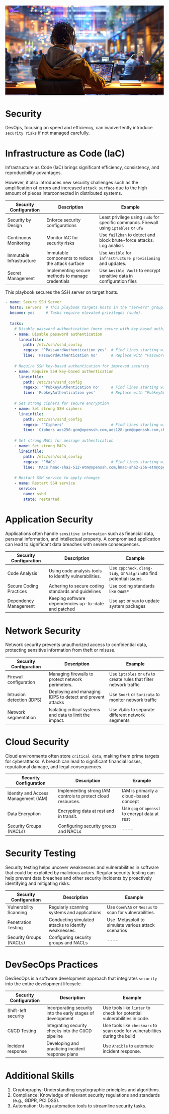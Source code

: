 ![banner](images/3.jpg)

# Security

DevOps, focusing on speed and efficiency, can inadvertently introduce `security risks` if not managed carefully. 

# Infrastructure as Code (IaC)

Infrastructure as Code (IaC) brings significant efficiency, consistency, and reproducibility advantages. 

However, it also introduces new security challenges such as the amplification of errors and increased `attack surface` due to the high amount of pieces interconnected in distributed systems.

| Security Configuration    | Description                                                  | Example                                                                                 |
|---------------------------|--------------------------------------------------------------|-----------------------------------------------------------------------------------------|
| Security by Design        | Enforce security configurations                              | Least privilege using `sudo` for specific commands. Firewall using `iptables` or `ufw`  | 
| Continuous Monitoring     | Monitor IAC for security risks                               | Use `fail2ban` to detect and block brute-force attacks. Log análisis                    |
| Immutable Infrastructure  | Immutable components to reduce the attack surface            | Use `Ansible` for `infrastructure provisioning` and updates.                            |
| Secret Management         | Implementing secure methods to manage credentials            | Use `Ansible Vault` to encrypt sensitive data in configuration files                    |

This playbook secures the SSH server on target hosts.
```yml
- name: Secure SSH Server
  hosts: servers  # This playbook targets hosts in the "servers" group.
  become: yes     # Tasks require elevated privileges (sudo).

  tasks:
    # Disable password authentication (more secure with key-based auth)
    - name: Disable password authentication
      lineinfile:
        path: /etc/ssh/sshd_config
        regexp: '^PasswordAuthentication yes'  # Find lines starting with "PasswordAuthentication yes"
        line: 'PasswordAuthentication no'      # Replace with "PasswordAuthentication no"

    # Require SSH key-based authentication for improved security
    - name: Require SSH key-based authentication
      lineinfile:
        path: /etc/ssh/sshd_config
        regexp: '^PubkeyAuthentication no'     # Find lines starting with "PubkeyAuthentication no"
        line: 'PubkeyAuthentication yes'       # Replace with "PubkeyAuthentication yes"

    # Set strong ciphers for secure encryption
    - name: Set strong SSH ciphers
      lineinfile:
        path: /etc/ssh/sshd_config
        regexp: '^Ciphers'                     # Find lines starting with "Ciphers"
        line: 'Ciphers aes256-gcm@openssh.com,aes128-gcm@openssh.com,chacha20-poly1305@openssh.com'  # Replace with recommended ciphers

    # Set strong MACs for message authentication
    - name: Set strong MACs
      lineinfile:
        path: /etc/ssh/sshd_config
        regexp: '^MACs'                        # Find lines starting with "MACs"
        line: 'MACs hmac-sha2-512-etm@openssh.com,hmac-sha2-256-etm@openssh.com,umac-128@openssh.com'  # Replace with recommended MACs

    # Restart SSH service to apply changes
    - name: Restart SSH service
      service:
        name: sshd
        state: restarted


```

# Application Security

Applications often handle `sensitive information` such as financial data, personal information, and intellectual property. A compromised application can lead to significant data breaches with severe consequences.

| Security Configuration    | Description                                                  | Example                                                                                 |
|---------------------------|--------------------------------------------------------------|-----------------------------------------------------------------------------------------|
| Code Analysis             | Using code analysis tools to identify vulnerabilities.       | Use `cppcheck`, `clang-tidy`, or `Valgrind`to find potential issues.                    | 
| Secure Coding Practices   | Adhering to secure coding standards and guidelines           | Use coding standards like `OWASP`                                                       |
| Dependency Management     | Keeping software dependencies up-to-date and patched         | Use `apt` or `yum` to update system packages                                            |


# Network Security

Network security prevents unauthorized access to confidential data, protecting sensitive information from theft or misuse.

| Security Configuration     | Description                                                  | Example                                                                                 |
|----------------------------|--------------------------------------------------------------|-----------------------------------------------------------------------------------------| 
| Firewall configuration     | Managing firewalls to protect network perimeters.            | Use `iptables` or `ufw` to create rules that filter network traffic                     | 
| Intrusion detection (IDPS) | Deploying and managing IDPS to detect and prevent attacks    | Use `Snort` or `Suricata` to monitor network traffic                                    |
| Network segmentation       | Isolating critical systems and data to limit the impact.     | Use `VLANs` to separate different network segments                                      |

# Cloud Security

Cloud environments often store `critical data`, making them prime targets for cyberattacks. A breach can lead to significant financial losses, reputational damage, and legal consequences.

| Security Configuration              | Description                                                  | Example                                                                          | 
|-------------------------------------|--------------------------------------------------------------|----------------------------------------------------------------------------------| 
| Identity and Access Management (IAM)| Implementing strong IAM controls to protect cloud resources. | IAM is primarily a cloud-based concept                                           | 
| Data Encryption                     | Encrypting data at rest and in transit.                      | Use `gpg` or `openssl` to encrypt data at rest                                   | 
| Security Groups (NACLs)             | Configuring security groups and NACLs                        | ----                                                                             |  

# Security Testing

Security testing helps uncover weaknesses and vulnerabilities in software that could be exploited by malicious actors. Regular security testing can help prevent data breaches and other security incidents by proactively identifying and mitigating risks.

| Security Configuration              | Description                                                  | Example                                                                          | 
|-------------------------------------|--------------------------------------------------------------|----------------------------------------------------------------------------------| 
| Vulnerability Scanning              | Regularly scanning systems and applications                  | Use `OpenVAS` or `Nessus` to scan for vulnerabilities.                           | 
| Penetration Testing                 | Conducting simulated attacks to identify weaknesses.         | Use `Metasploit to simulate various attack scenarios                             | 
| Security Groups (NACLs)             | Configuring security groups and NACLs                        | ----                                                                             |


# DevSecOps Practices

DevSecOps is a software development approach that integrates `security` into the entire development lifecycle.

| Security Configuration              | Description                                                  | Example                                                                          | 
|-------------------------------------|--------------------------------------------------------------|----------------------------------------------------------------------------------| 
| Shift-left security                 | Incorporating security into the early stages of development  | Use tools like `linter` to check for potential vulnerabilities in code.          | 
| CI/CD Testing                       | Integrating security checks into the CI/CD pipeline          | Use tools like `checkmarx` to scan code for vulnerabilities during the build     | 
| Incident response                   | Developing and practicing incident response plans            | Use `Ansible` to automate incident response.                                     |



# Additional Skills

1. Cryptography: Understanding cryptographic principles and algorithms.
2. Compliance: Knowledge of relevant security regulations and standards (e.g., GDPR, PCI DSS).
3. Automation: Using automation tools to streamline security tasks.


